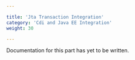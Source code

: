 ```yaml
---

title: 'Jta Transaction Integration'
category: 'Cdi and Java EE Integration'
weight: 30

---
```



Documentation for this part has yet to be written.